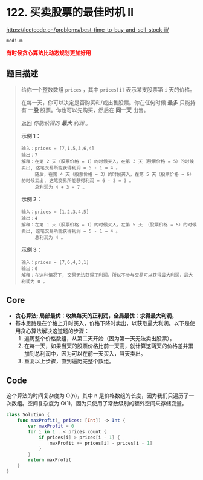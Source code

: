# 122. 买卖股票的最佳时机 II

https://leetcode.cn/problems/best-time-to-buy-and-sell-stock-ii/

`medium`

**<font color=red>有时候贪心算法比动态规划更加好用</font>**

## 题目描述



> 给你一个整数数组 `prices` ，其中 `prices[i]` 表示某支股票第 `i` 天的价格。
>
> 在每一天，你可以决定是否购买和/或出售股票。你在任何时候 **最多** 只能持有 **一股** 股票。你也可以先购买，然后在 **同一天** 出售。
>
> 返回 *你能获得的 **最大** 利润* 。
>
>  
>
> **示例 1：**
>
> ```
> 输入：prices = [7,1,5,3,6,4]
> 输出：7
> 解释：在第 2 天（股票价格 = 1）的时候买入，在第 3 天（股票价格 = 5）的时候卖出, 这笔交易所能获得利润 = 5 - 1 = 4 。
>      随后，在第 4 天（股票价格 = 3）的时候买入，在第 5 天（股票价格 = 6）的时候卖出, 这笔交易所能获得利润 = 6 - 3 = 3 。
>      总利润为 4 + 3 = 7 。
> ```
>
> **示例 2：**
>
> ```
> 输入：prices = [1,2,3,4,5]
> 输出：4
> 解释：在第 1 天（股票价格 = 1）的时候买入，在第 5 天 （股票价格 = 5）的时候卖出, 这笔交易所能获得利润 = 5 - 1 = 4 。
>      总利润为 4 。
> ```
>
> **示例 3：**
>
> ```
> 输入：prices = [7,6,4,3,1]
> 输出：0
> 解释：在这种情况下, 交易无法获得正利润，所以不参与交易可以获得最大利润，最大利润为 0 。
> ```



## Core

- **贪心算法: 局部最优：收集每天的正利润，全局最优：求得最大利润**。
- 基本思路是在价格上升时买入，价格下降时卖出，以获取最大利润。以下是使用贪心算法解决这道题的步骤：
  1. 遍历整个价格数组，从第二天开始（因为第一天无法卖出股票）。
  2. 在每一天，如果当天的股票价格比前一天高，就计算这两天的价格差并累加到总利润中，因为可以在前一天买入，当天卖出。
  3. 重复以上步骤，直到遍历完整个数组。



## Code

这个算法的时间复杂度为 O(n)，其中 n 是价格数组的长度，因为我们只遍历了一次数组。空间复杂度为 O(1)，因为只使用了常数级别的额外空间来存储变量。

```swift
class Solution {
    func maxProfit(_ prices: [Int]) -> Int {
        var maxProfit = 0
        for i in 1 ..< prices.count {
            if prices[i] > prices[i - 1] {
                maxProfit += prices[i] - prices[i - 1]
            }
        }
        return maxProfit
    }
}
```

